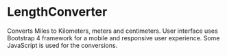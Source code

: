 # LengthConverter

Converts Miles to Kilometers, meters and centimeters. User interface uses Bootstrap 4 framework for a mobile and responsive user experience. Some JavaScript is used for the conversions.
